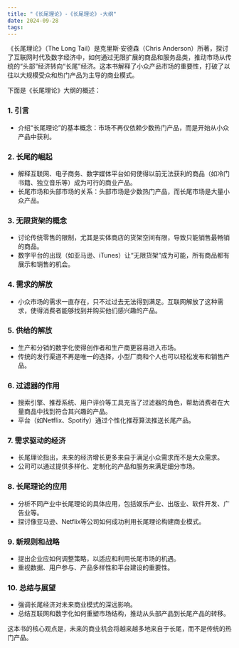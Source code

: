 ```yaml
---
title: "《长尾理论》-《长尾理论》-大纲"
date: 2024-09-28
tags: 
---
```

《长尾理论》（The Long Tail）是克里斯·安德森（Chris Anderson）所著，探讨了互联网时代及数字经济中，如何通过无限扩展的商品和服务品类，推动市场从传统的“头部”经济转向“长尾”经济。这本书解释了小众产品市场的重要性，打破了以往以大规模受众和热门产品为主导的商业模式。

下面是《长尾理论》大纲的概述：

### 1. 引言
- 介绍“长尾理论”的基本概念：市场不再仅依赖少数热门产品，而是开始从小众产品中获利。

### 2. 长尾的崛起
- 解释互联网、电子商务、数字媒体平台如何使得以前无法获利的商品（如冷门书籍、独立音乐等）成为可行的商业产品。
- 长尾市场和头部市场的关系：头部市场是少数热门产品，而长尾市场是大量小众产品。

### 3. 无限货架的概念
- 讨论传统零售的限制，尤其是实体商店的货架空间有限，导致只能销售最畅销的商品。
- 数字平台的出现（如亚马逊、iTunes）让“无限货架”成为可能，所有商品都有展示和销售的机会。

### 4. 需求的解放
- 小众市场的需求一直存在，只不过过去无法得到满足。互联网解放了这种需求，使得消费者能够找到并购买他们感兴趣的产品。

### 5. 供给的解放
- 生产和分销的数字化使得创作者和生产商更容易进入市场。
- 传统的发行渠道不再是唯一的选择，小型厂商和个人也可以轻松发布和销售产品。

### 6. 过滤器的作用
- 搜索引擎、推荐系统、用户评价等工具充当了过滤器的角色，帮助消费者在大量商品中找到符合其兴趣的产品。
- 平台（如Netflix、Spotify）通过个性化推荐算法推送长尾产品。

### 7. 需求驱动的经济
- 长尾理论指出，未来的经济增长更多来自于满足小众需求而不是大众需求。
- 公司可以通过提供多样化、定制化的产品和服务来满足细分市场。

### 8. 长尾理论的应用
- 分析不同产业中长尾理论的具体应用，包括娱乐产业、出版业、软件开发、广告业等。
- 探讨像亚马逊、Netflix等公司如何成功利用长尾理论构建商业模式。

### 9. 新规则和战略
- 提出企业应如何调整策略，以适应和利用长尾市场的机遇。
- 重视数据、用户参与、产品多样性和平台建设的重要性。

### 10. 总结与展望
- 强调长尾经济对未来商业模式的深远影响。
- 总结互联网和数字化如何重塑市场结构，推动从头部产品到长尾产品的转移。

这本书的核心观点是，未来的商业机会将越来越多地来自于长尾，而不是传统的热门产品。